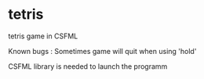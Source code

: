 # tetris
tetris game in CSFML

Known bugs : 
            Sometimes game will quit when using 'hold'
            
 CSFML library is needed to launch the programm
